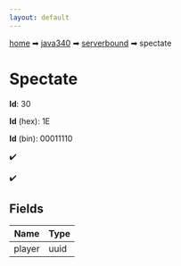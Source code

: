 ```yaml
---
layout: default
---
```


[home](/) ➡ [java340](/protocol/java340) ➡ [serverbound](/protocol/java340/serverbound) ➡ spectate

# Spectate

**Id**: 30

**Id** (hex): 1E

**Id** (bin): 00011110

✔️

✔️

## Fields

Name | Type
---|---
player | uuid

